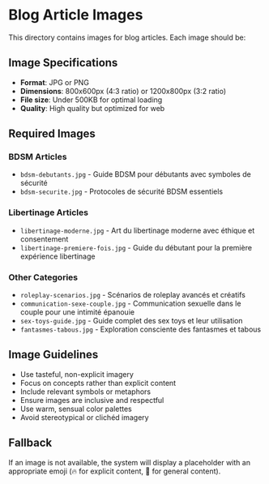 # Blog Article Images

This directory contains images for blog articles. Each image should be:

## Image Specifications
- **Format**: JPG or PNG
- **Dimensions**: 800x600px (4:3 ratio) or 1200x800px (3:2 ratio)
- **File size**: Under 500KB for optimal loading
- **Quality**: High quality but optimized for web

## Required Images

### BDSM Articles
- `bdsm-debutants.jpg` - Guide BDSM pour débutants avec symboles de sécurité
- `bdsm-securite.jpg` - Protocoles de sécurité BDSM essentiels

### Libertinage Articles
- `libertinage-moderne.jpg` - Art du libertinage moderne avec éthique et consentement
- `libertinage-premiere-fois.jpg` - Guide du débutant pour la première expérience libertinage

### Other Categories
- `roleplay-scenarios.jpg` - Scénarios de roleplay avancés et créatifs
- `communication-sexe-couple.jpg` - Communication sexuelle dans le couple pour une intimité épanouie
- `sex-toys-guide.jpg` - Guide complet des sex toys et leur utilisation
- `fantasmes-tabous.jpg` - Exploration consciente des fantasmes et tabous

## Image Guidelines
- Use tasteful, non-explicit imagery
- Focus on concepts rather than explicit content
- Include relevant symbols or metaphors
- Ensure images are inclusive and respectful
- Use warm, sensual color palettes
- Avoid stereotypical or clichéd imagery

## Fallback
If an image is not available, the system will display a placeholder with an appropriate emoji (🔥 for explicit content, 💋 for general content).

